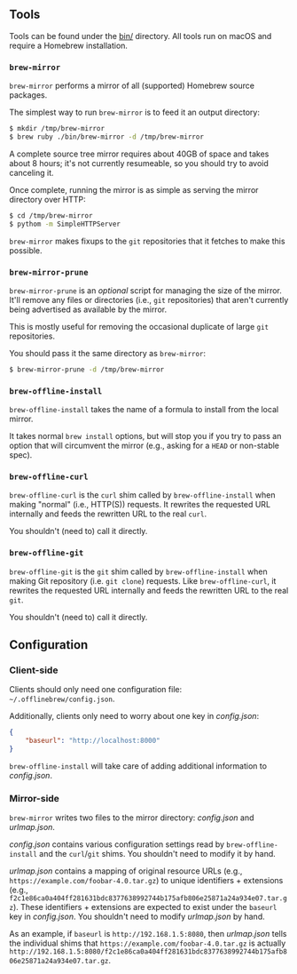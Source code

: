 ## Tools

Tools can be found under the [bin/](bin/) directory. All tools run on macOS and require
a Homebrew installation.

### `brew-mirror`

`brew-mirror` performs a mirror of all (supported) Homebrew source packages.

The simplest way to run `brew-mirror` is to feed it an output directory:

```bash
$ mkdir /tmp/brew-mirror
$ brew ruby ./bin/brew-mirror -d /tmp/brew-mirror
```

A complete source tree mirror requires about 40GB of space and takes about 8 hours;
it's not currently resumeable, so you should try to avoid canceling it.

Once complete, running the mirror is as simple as serving the mirror directory over HTTP:

```bash
$ cd /tmp/brew-mirror
$ pythom -m SimpleHTTPServer
```

`brew-mirror` makes fixups to the `git` repositories that it fetches to make this possible.

### `brew-mirror-prune`

`brew-mirror-prune` is an *optional* script for managing the size of the mirror. It'll remove
any files or directories (i.e., `git` repositories) that aren't currently being advertised
as available by the mirror.

This is mostly useful for removing the occasional duplicate of large `git` repositories.

You should pass it the same directory as `brew-mirror`:

```bash
$ brew-mirror-prune -d /tmp/brew-mirror
```

### `brew-offline-install`

`brew-offline-install` takes the name of a formula to install from the local mirror.

It takes normal `brew install` options, but will stop you if you try to pass an option
that will circumvent the mirror (e.g., asking for a `HEAD` or non-stable spec).

### `brew-offline-curl`

`brew-offline-curl` is the `curl` shim called by `brew-offline-install` when making "normal"
(i.e., HTTP(S)) requests. It rewrites the requested URL internally and feeds the rewritten URL to
the real `curl`.

You shouldn't (need to) call it directly.

### `brew-offline-git`

`brew-offline-git` is the `git` shim called by `brew-offline-install` when making Git repository
(i.e. `git clone`) requests. Like `brew-offline-curl`, it rewrites the requested URL
internally and feeds the rewritten URL to the real `git`.

You shouldn't (need to) call it directly.

## Configuration

### Client-side

Clients should only need one configuration file: `~/.offlinebrew/config.json`.

Additionally, clients only need to worry about one key in *config.json*:

```json
{
    "baseurl": "http://localhost:8000"
}
```

`brew-offline-install` will take care of adding additional information to *config.json*.

### Mirror-side

`brew-mirror` writes two files to the mirror directory: *config.json* and *urlmap.json*.

*config.json* contains various configuration settings read by `brew-offline-install` and the
`curl`/`git` shims. You shouldn't need to modify it by hand.

*urlmap.json* contains a mapping of original resource URLs
(e.g., `https://example.com/foobar-4.0.tar.gz`) to unique identifiers + extensions
(e.g., `f2c1e86ca0a404ff281631bdc8377638992744b175afb806e25871a24a934e07.tar.gz`). These
identifiers + extensions are expected to exist under the `baseurl` key in *config.json*.
You shouldn't need to modify *urlmap.json* by hand.

As an example, if `baseurl` is `http://192.168.1.5:8080`, then *urlmap.json* tells the individual
shims that `https://example.com/foobar-4.0.tar.gz` is actually
`http://192.168.1.5:8080/f2c1e86ca0a404ff281631bdc8377638992744b175afb806e25871a24a934e07.tar.gz`.
